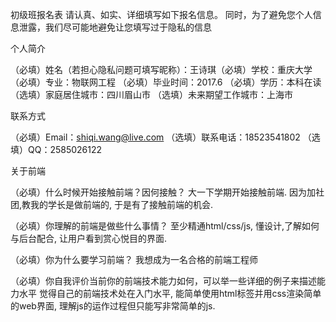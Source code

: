 初级班报名表
请认真、如实、详细填写如下报名信息。 同时，为了避免您个人信息泄露，我们尽可能地避免让您填写过于隐私的信息

个人简介

（必填）姓名（若担心隐私问题可填写昵称）：王诗琪（必填）学校：重庆大学 （必填）专业：物联网工程 （必填）毕业时间：2017.6 （必填）学历：本科在读 （选填）家庭居住城市：四川眉山市 （选填）未来期望工作城市：上海市

联系方式

（必填）Email：shiqi.wang@live.com （选填）联系电话：18523541802 （选填）QQ：2585026122

关于前端

（必填）什么时候开始接触前端？因何接触？
 大一下学期开始接触前端. 因为加社团,教我的学长是做前端的, 于是有了接触前端的机会.
 
（必填）你理解的前端是做些什么事情？
 至少精通html/css/js, 懂设计,了解如何与后台配合, 让用户看到赏心悦目的界面.
 
（必填）你为什么要学习前端？
 我想成为一名合格的前端工程师
 
（必填）你自我评价当前你的前端技术能力如何，可以举一些详细的例子来描述能力水平
 觉得自己的前端技术处在入门水平, 能简单使用html标签并用css渲染简单的web界面, 理解js的运作过程但只能写非常简单的js.
